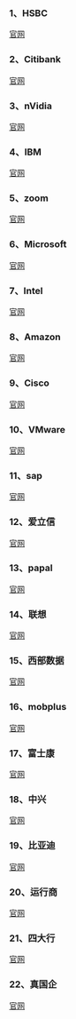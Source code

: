 ### 1、HSBC

[官网]()

### 2、Citibank

[官网]()

### 3、nVidia

[官网]()

### 4、IBM

[官网](https://careersite.tupu360.com/ibmcampus/position/index?projectId=6112348908aea9641e83c6c6&recruitmentType=CAMPUSRECRUITMENT)

### 5、zoom

[官网]()

### 6、Microsoft

[官网]()

### 7、Intel

[官网]()

### 8、Amazon

[官网]()

### 9、Cisco

[官网]()

### 10、VMware

[官网]()

### 11、sap

[官网]()

### 12、爱立信

[官网](http://campus.51job.com/ericsson/p1.html)

### 13、papal

[官网]()

### 14、联想

[官网]()

### 15、西部数据

[官网]()

### 16、mobplus

[官网]()

### 17、富士康

[官网]()

### 18、中兴

[官网]()

### 19、比亚迪

[官网]()

### 20、运行商

[官网]()

### 21、四大行

[官网]()

### 22、真国企

[官网]()